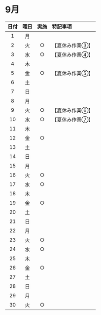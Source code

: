 # 9月
| 日付 | 曜日 | 実施 | 特記事項 |
| :--: | :--: | :--: | :-- |
| 1 | 月 | | |
| 2 | 火 | ○ |【夏休み作業③】|
| 3 | 水 | ○ |【夏休み作業④】|
| 4 | 木 | | |
| 5 | 金 | ○ |【夏休み作業⑤】|
| 6 | 土 | | |
| 7 | 日 | | |
| 8 | 月 | | |
| 9 | 火 | ○ |【夏休み作業⑥】|
| 10 | 水 | ○ |【夏休み作業⑦】|
| 11 | 木 | | |
| 12 | 金 | ○ | |
| 13 | 土 | | |
| 14 | 日 | | |
| 15 | 月 | | |
| 16 | 火 | ○ | |
| 17 | 水 | ○ | |
| 18 | 木 | | |
| 19 | 金 | ○ | |
| 20 | 土 | | |
| 21 | 日 | | |
| 22 | 月 | | |
| 23 | 火 | ○ | |
| 24 | 水 | ○ | |
| 25 | 木 | | |
| 26 | 金 | ○ | |
| 27 | 土 | | |
| 28 | 日 | | |
| 29 | 月 | | |
| 30 | 火 | ○ | |

